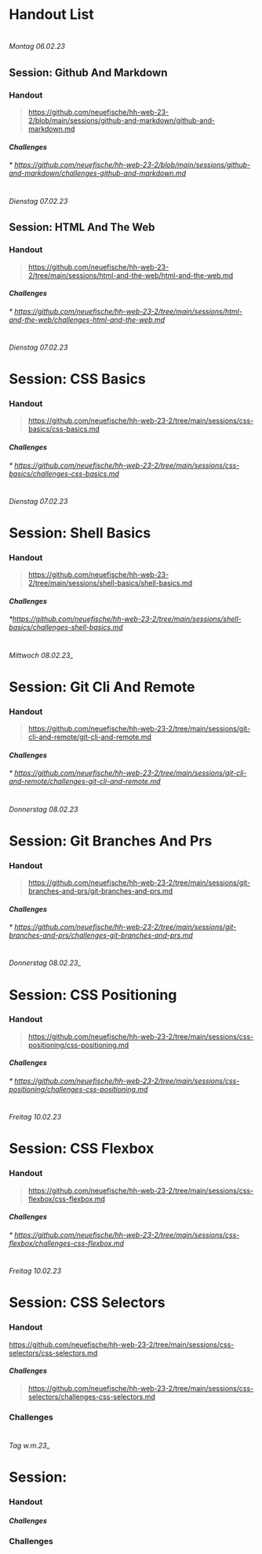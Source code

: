 # Handout List

#

###### _Montag 06.02.23_

## Session: Github And Markdown

### Handout

> https://github.com/neuefische/hh-web-23-2/blob/main/sessions/github-and-markdown/github-and-markdown.md

#### _Challenges_

###### \* https://github.com/neuefische/hh-web-23-2/blob/main/sessions/github-and-markdown/challenges-github-and-markdown.md

#

###### _Dienstag 07.02.23_

## Session: HTML And The Web

### Handout

> https://github.com/neuefische/hh-web-23-2/tree/main/sessions/html-and-the-web/html-and-the-web.md

#### _Challenges_

###### \* https://github.com/neuefische/hh-web-23-2/tree/main/sessions/html-and-the-web/challenges-html-and-the-web.md

#

###### _Dienstag 07.02.23_

# Session: CSS Basics

### Handout

> https://github.com/neuefische/hh-web-23-2/tree/main/sessions/css-basics/css-basics.md

#### _Challenges_

###### \* https://github.com/neuefische/hh-web-23-2/tree/main/sessions/css-basics/challenges-css-basics.md

#

###### _Dienstag 07.02.23_

# Session: Shell Basics

### Handout

> https://github.com/neuefische/hh-web-23-2/tree/main/sessions/shell-basics/shell-basics.md

#### _Challenges_

###### \*https://github.com/neuefische/hh-web-23-2/tree/main/sessions/shell-basics/challenges-shell-basics.md

#

###### Mittwoch 08.02.23\_

# Session: Git Cli And Remote

### Handout

> https://github.com/neuefische/hh-web-23-2/tree/main/sessions/git-cli-and-remote/git-cli-and-remote.md

#### _Challenges_

###### \* https://github.com/neuefische/hh-web-23-2/tree/main/sessions/git-cli-and-remote/challenges-git-cli-and-remote.md

#

###### _Donnerstag 08.02.23_

# Session: Git Branches And Prs

### Handout

> https://github.com/neuefische/hh-web-23-2/tree/main/sessions/git-branches-and-prs/git-branches-and-prs.md

#### _Challenges_

###### \* https://github.com/neuefische/hh-web-23-2/tree/main/sessions/git-branches-and-prs/challenges-git-branches-and-prs.md

#

###### Donnerstag 08.02.23\_

# Session: CSS Positioning

### Handout

> https://github.com/neuefische/hh-web-23-2/tree/main/sessions/css-positioning/css-positioning.md

#### _Challenges_

###### \* https://github.com/neuefische/hh-web-23-2/tree/main/sessions/css-positioning/challenges-css-positioning.md

#

###### _Freitag 10.02.23_

# Session: CSS Flexbox

### Handout

> https://github.com/neuefische/hh-web-23-2/tree/main/sessions/css-flexbox/css-flexbox.md

#### _Challenges_

###### \* https://github.com/neuefische/hh-web-23-2/tree/main/sessions/css-flexbox/challenges-css-flexbox.md

#

###### _Freitag 10.02.23_

# Session: CSS Selectors

### Handout

https://github.com/neuefische/hh-web-23-2/tree/main/sessions/css-selectors/css-selectors.md

#### _Challenges_

> https://github.com/neuefische/hh-web-23-2/tree/main/sessions/css-selectors/challenges-css-selectors.md

### Challenges

> >

#

###### Tag w.m.23\_

# Session:

### Handout

#### _Challenges_

>

### Challenges

> >
